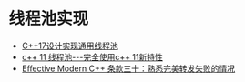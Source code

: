 # 线程池实现
- [C++17设计实现通用线程池](https://zhuanlan.zhihu.com/p/619772258)
- [c++ 11 线程池---完全使用c++ 11新特性](https://www.cnblogs.com/microDeLe/p/16010882.html)
- [Effective Modern C++ 条款三十：熟悉完美转发失败的情况](https://cntransgroup.github.io/EffectiveModernCppChinese/5.RRefMovSemPerfForw/item30.html)
